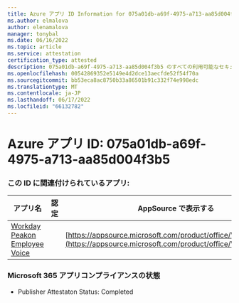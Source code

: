 ```yaml
---
title: Azure アプリ ID Information for 075a01db-a69f-4975-a713-aa85d004f3b5
ms.author: elmalova
author: elenamalova
manager: tonybal
ms.date: 06/16/2022
ms.topic: article
ms.service: attestation
certification_type: attested
description: 075a01db-a69f-4975-a713-aa85d004f3b5 のすべての利用可能なセキュリティとコンプライアンス情報。
ms.openlocfilehash: 00542869352e5149e4d2dce13aecfde52f54f70a
ms.sourcegitcommit: bb53eca8ac8750b33a86501b91c332f74e998edc
ms.translationtype: MT
ms.contentlocale: ja-JP
ms.lasthandoff: 06/17/2022
ms.locfileid: "66132782"
---
```

# <a name="azure-app-id-075a01db-a69f-4975-a713-aa85d004f3b5"></a>Azure アプリ ID: 075a01db-a69f-4975-a713-aa85d004f3b5


### <a name="apps-associated-with-this-id"></a>この ID に関連付けられているアプリ:
| **アプリ名** | **認定** | **AppSource で表示する** |
|--------------|---------------|-----------------------|
| [Workday Peakon Employee Voice](../forward/WA200003453.md) |  | [https://appsource.microsoft.com/product/office/WA200003453](https://appsource.microsoft.com/product/office/WA200003453) |

### <a name="microsoft-365-app-compliance-status"></a>Microsoft 365 アプリコンプライアンスの状態
- Publisher Attestaton Status: Completed
